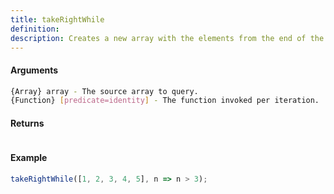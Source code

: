 ```yaml
---
title: takeRightWhile
definition: 
description: Creates a new array with the elements from the end of the given array
---
```



#### Arguments


```bash
{Array} array - The source array to query.
{Function} [predicate=identity] - The function invoked per iteration.
```


#### Returns


```bash

```


#### Example


```ts
takeRightWhile([1, 2, 3, 4, 5], n => n > 3);
```